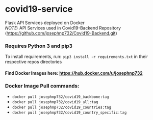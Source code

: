 # covid19-service
Flask API Services deployed on Docker <br/>
_NOTE:_ API Services used in Covid19-Backend Repository (https://github.com/josephnp732/Covid19-Backend.git)

### Requires Python 3 and pip3

To install requirements, run: `pip3 install -r requirements.txt` in their respective repos directories

#### Find Docker Images here: https://hub.docker.com/u/josephnp732

### Docker Image Pull commands:

* `docker pull josephnp732/covid19_backbone:tag`
* `docker pull josephnp732/covid19_all:tag`
* `docker pull josephnp732/covid19_countries:tag`
* `docker pull josephnp732/covid19_country_specific:tag`
